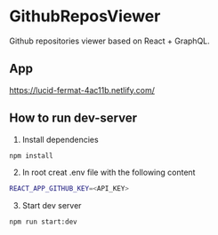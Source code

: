 # GithubReposViewer
Github repositories viewer based on React + GraphQL.

## App
https://lucid-fermat-4ac11b.netlify.com/

## How to run dev-server
1. Install dependencies
```bash
npm install
```
2. In root creat .env file with the following content
```bash
REACT_APP_GITHUB_KEY=<API_KEY>
```
3. Start dev server
```bash
npm run start:dev
```
